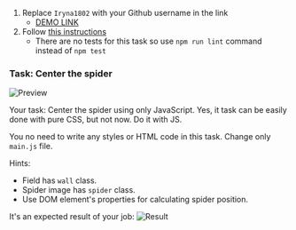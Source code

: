 1. Replace `Iryna1802` with your Github username in the link
    - [DEMO LINK](https://Iryna1802.github.io/js_center_spider_DOM/)
2. Follow [this instructions](https://mate-academy.github.io/layout_task-guideline/)
    - There are no tests for this task so use `npm run lint` command instead of `npm test` 

### Task: Center the spider

![Preview](./src/images/preview.png)

Your task: Center the spider using only JavaScript. Yes, it task can be easily done with pure CSS, but not now. Do it with JS.

You no need to write any styles or HTML code in this task. Change only `main.js` file.

Hints: 
- Field has `wall` class.
- Spider image has `spider` class.
- Use DOM element's properties for calculating spider position.

It's an expected result of your job:
![Result](./src/images/result.png)
